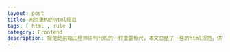 ```yaml
---
layout: post
title: 网页重构的html规范
tags: [ html , rule ]
category: Frontend
description: 规范是前端工程师评判代码的一杆重要标尺，本文总结了一套的html规范，供各位看客取用。
---
```

